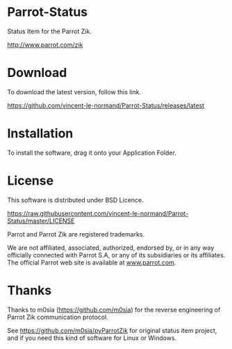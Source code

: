 Parrot-Status
=============

Status Item for the Parrot Zik.

http://www.parrot.com/zik

Download
========

To download the latest version, follow this link.

https://github.com/vincent-le-normand/Parrot-Status/releases/latest

Installation
============

To install the software, drag it onto your Application Folder. 

License
=======
This software is distributed under BSD Licence.

https://raw.githubusercontent.com/vincent-le-normand/Parrot-Status/master/LICENSE

Parrot and Parrot Zik are registered trademarks.

We are not affiliated, associated, authorized, endorsed by, or in any way officially connected with Parrot S.A, or any of its subsidiaries or its affiliates. The official Parrot web site is available at www.parrot.com. 

Thanks
======
Thanks to m0sia (https://github.com/m0sia) for the reverse engineering of Parrot Zik communication protocol.

See https://github.com/m0sia/pyParrotZik for original status item project, and if you need this kind of software for Linux or Windows.
